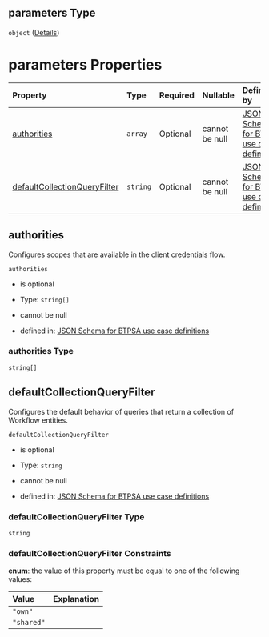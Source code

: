 ## parameters Type

`object` ([Details](btpsa-usecase-properties-services-items-allof-1-then-allof-75-then-allof-0-then-properties-parameters.md))

# parameters Properties

| Property                                                      | Type     | Required | Nullable       | Defined by                                                                                                                                                                                                                                                                                                                                  |
| :------------------------------------------------------------ | :------- | :------- | :------------- | :------------------------------------------------------------------------------------------------------------------------------------------------------------------------------------------------------------------------------------------------------------------------------------------------------------------------------------------ |
| [authorities](#authorities)                                   | `array`  | Optional | cannot be null | [JSON Schema for BTPSA use case definitions](btpsa-usecase-properties-services-items-allof-1-then-allof-75-then-allof-0-then-properties-parameters-properties-authorities.md "undefined#/properties/services/items/allOf/1/then/allOf/75/then/allOf/0/then/properties/parameters/properties/authorities")                                   |
| [defaultCollectionQueryFilter](#defaultcollectionqueryfilter) | `string` | Optional | cannot be null | [JSON Schema for BTPSA use case definitions](btpsa-usecase-properties-services-items-allof-1-then-allof-75-then-allof-0-then-properties-parameters-properties-defaultcollectionqueryfilter.md "undefined#/properties/services/items/allOf/1/then/allOf/75/then/allOf/0/then/properties/parameters/properties/defaultCollectionQueryFilter") |

## authorities

Configures scopes that are available in the client credentials flow.

`authorities`

*   is optional

*   Type: `string[]`

*   cannot be null

*   defined in: [JSON Schema for BTPSA use case definitions](btpsa-usecase-properties-services-items-allof-1-then-allof-75-then-allof-0-then-properties-parameters-properties-authorities.md "undefined#/properties/services/items/allOf/1/then/allOf/75/then/allOf/0/then/properties/parameters/properties/authorities")

### authorities Type

`string[]`

## defaultCollectionQueryFilter

Configures the default behavior of queries that return a collection of Workflow entities.

`defaultCollectionQueryFilter`

*   is optional

*   Type: `string`

*   cannot be null

*   defined in: [JSON Schema for BTPSA use case definitions](btpsa-usecase-properties-services-items-allof-1-then-allof-75-then-allof-0-then-properties-parameters-properties-defaultcollectionqueryfilter.md "undefined#/properties/services/items/allOf/1/then/allOf/75/then/allOf/0/then/properties/parameters/properties/defaultCollectionQueryFilter")

### defaultCollectionQueryFilter Type

`string`

### defaultCollectionQueryFilter Constraints

**enum**: the value of this property must be equal to one of the following values:

| Value      | Explanation |
| :--------- | :---------- |
| `"own"`    |             |
| `"shared"` |             |
